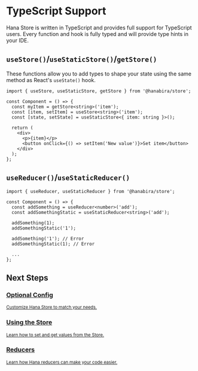 # TypeScript Support

Hana Store is written in TypeScript and provides full support for TypeScript users. Every function and hook is fully typed and will provide type hints in your IDE.

## `useStore()`/`useStaticStore()`/`getStore()`

These functions allow you to add types to shape your state using the same method as React's `useState()` hook.

```tsx{4-6}
import { useStore, useStaticStore, getStore } from '@hanabira/store';

const Component = () => {
  const myItem = getStore<string>('item');
  const [item, setItem] = useStore<string>('item');
  const [state, setState] = useStaticStore<{ item: string }>();

  return (
    <div>
      <p>{item}</p>
      <button onClick={() => setItem('New value')}>Set item</button>
    </div>
  );
};
```

## `useReducer()`/`useStaticReducer()`

```tsx{4,5}
import { useReducer, useStaticReducer } from '@hanabira/store';

const Component = () => {
  const addSomething = useReducer<number>('add');
  const addSomethingStatic = useStaticReducer<string>('add');

  addSomething(1);
  addSomethingStatic('1');

  addSomething('1'); // Error
  addSomethingStatic(1); // Error
  
  ...
};
```

## Next Steps

<div class="vt-box-container next-steps">
  <a class="vt-box" href="/store/#optional-config">
    <h3 class="next-steps-link">Optional Config</h3>
    <small class="next-steps-caption">Customize Hana Store to match your needs.</small>
  </a>
  <a class="vt-box" href="/store/state">
    <h3 class="next-steps-link">Using the Store</h3>
    <small class="next-steps-caption">Learn how to set and get values from the Store.</small>
  </a>
  <a class="vt-box" href="/store/reducers">
    <h3 class="next-steps-link">Reducers</h3>
    <small class="next-steps-caption">Learn how Hana reducers can make your code easier.</small>
  </a>
</div>
